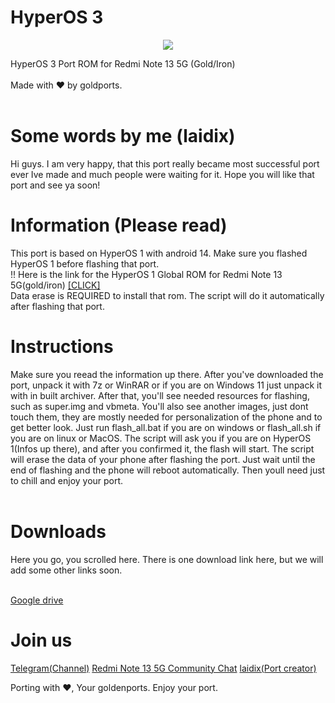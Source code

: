 # HyperOS 3

<div align="center"><a href="/"><img src="https://github.com/laidix/HyperOS-3/blob/main/hyperos3_gold.png"></a></div>

HyperOS 3 Port ROM for Redmi Note 13 5G (Gold/Iron) <br><br>
Made with ♥️ by goldports. <br><br>

# Some words by me (laidix)
Hi guys. I am very happy, that this port really became most successful port ever Ive made and much people were waiting for it. Hope you will like that port and see ya soon!

# Information (Please read)
This port is based on HyperOS 1 with android 14. Make sure you flashed HyperOS 1 before flashing that port. <br>
!! Here is the link for the HyperOS 1 Global ROM for Redmi Note 13 5G(gold/iron)                                                <a href="https://xiaomirom.com/en/download/redmi-note-13-5g-13r-pro-poco-x6-neo-5g-gold-stable-OS1.0.15.0.UNQMIXM/#global-fastboot">[CLICK]</a><br>
Data erase is REQUIRED to install that rom. The script will do it automatically after flashing that port.<br>

# Instructions
Make sure you reead the information up there. After you've downloaded the port, unpack it with 7z or WinRAR or if you are on Windows 11 just unpack it with in built archiver. After that, you'll see needed resources for flashing, such as super.img and vbmeta. You'll also see another images, just dont touch them, they are mostly needed for personalization of the phone and to get better look. Just run flash_all.bat if you are on windows or flash_all.sh if you are on linux or MacOS. The script will ask you if you are on HyperOS 1(Infos up there), and after you confirmed it, the flash will start. The script will erase the data of your phone after flashing the port. Just wait until the end of flashing and the phone will reboot automatically. Then youll need just to chill and enjoy your port. <br><br>

# Downloads
Here you go, you scrolled here. There is one download link here, but we will add some other links soon.<br><br>

<a href="https://drive.google.com/file/d/12uXxqoKxpBzTL4xQYSVCc7pKpyx-AVNu/view?usp=sharing">Google drive</a>

# Join us
<a href="https://t.me/goldports">Telegram(Channel)</a>
<a href="https://t.me/RedmiNote13_Community">Redmi Note 13 5G Community Chat</a>
<a href="https://t.me/laidix">laidix(Port creator)</a>

Porting with ♥️,
Your goldenports. Enjoy your port.

